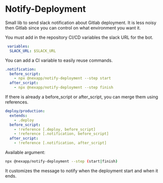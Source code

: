 # Notify-Deployment

Small lib to send slack notification about Gitlab deployment.
It is less noisy then Gitlab since you can control on what environment you want it.

You must add in the repository CI/CD variables the slack URL for the bot.

```yml
 variables:
  SLACK_URL: $SLACK_URL
```

You can add a CI variable to easily reuse commands.

```yml
.notification:
  before_script:
    - npx @nexapp/notify-deployment --step start
  after_script:
    - npx @nexapp/notify-deployment --step finish
```

If there is already a before_script or after_script, you can merge them using references.

```yml
deploy/production:
  extends:
    - .deploy
  before_script:
    - !reference [.deploy, before_script]
    - !reference [.notification, before_script]
  after_script:
    - !reference [.notification, after_script]
```

Available argument:

```sh
npx @nexapp/notify-deployment --step (start|finish)
```

It customizes the message to notify when the deployment start and when it ends.
